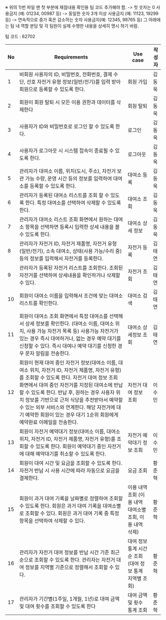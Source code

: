 ※ 위의 1)번 파일 맨 첫 부분에 채점내용 확인용 팀 코드 추가해야 함.
-> 첫 숫자는 0 사용금지 (예: 01234, 00987 등)
-> 동일한 숫자 3개 이상 사용금지 (예: 11123, 19299 등) -> 연속적으로 증가 혹은 감소하는 숫자 사용금지(예: 12345, 98765 등)
그 아래에는 팀 내 역할 분담 및 각 팀원이 실제 수행한 내용을 상세히 명시
하기 바람.

팀 코드 : 62702

| No  | Requirements                                                                                                                                                                                                                                                                                                                                                                                                                   | Use case                                                 | 작성자 |
| --- | ------------------------------------------------------------------------------------------------------------------------------------------------------------------------------------------------------------------------------------------------------------------------------------------------------------------------------------------------------------------------------------------------------------------------------ | -------------------------------------------------------- | ------ |
| 1   | 비회원 사용자의 ID, 비밀번호, 전화번호, 결제 수단, 선호 자전거 유형 정보(일반/전기)를 입력 받아 회원으로 등록할 수 있도록 한다.                                                                                                                                                                                                                                                                                                | 회원 가입                                                | 김동욱 |
| 2   | 회원이 회원 탈퇴 시 모든 이용 권한과 데이터를 삭제한다                                                                                                                                                                                                                                                                                                                                                                         | 회원 탈퇴                                                | 김동욱 |
| 3   | 사용자가 ID와 비밀번호로 로그인 할 수 있도록 한다.                                                                                                                                                                                                                                                                                                                                                                             | 로그인                                                   | 김동욱 |
| 4   | 사용자가 로그아웃 시 시스템 접속이 종료될 수 있도록 한다.                                                                                                                                                                                                                                                                                                                                                                      | 로그아웃                                                 | 김동욱 |
| 5   | 관리자가 대여소 이름, 위치(도시, 주소), 자전거 보관 가능 수량, 운영 시간 등의 정보를 입력하여 대여소를 등록할 수 있도록 한다.                                                                                                                                                                                                                                                                                                  | 대여소 등록                                              | 김동욱 |
| 6   | 관리자가 등록된 대여소 리스트를 조회 할 수 있도록 한다. 특정 대여소를 선택하여 삭제할 수 있도록 한다.                                                                                                                                                                                                                                                                                                                          | 대여소 조회                                              | 김동욱 |
| 7   | 관리자가 대여소 리스트 조회 화면에서 원하는 대여소 항목을 선택하면 등록시 입력한 상세 내용을 볼 수 있도록 한다.                                                                                                                                                                                                                                                                                                                | 대여소 상세 정보                                         | 김동욱 |
| 8   | 관리자가 자전거 ID, 자전거 제품명, 자전거 유형(일반/전기), 소속 대여소, 상태(사용 가능/수리 중) 등의 정보를 입력해서 자전거를 등록한다.                                                                                                                                                                                                                                                                                        | 자전거 등록                                              | 김태연 |
| 9   | 관라자가 등록된 자전거 리스트를 조회한다. 조회된 자전거를 선택하여 상세내용을 확인하거나 삭제할 수 있다.                                                                                                                                                                                                                                                                                                                       | 자전거 조회                                              | 김태연 |
| 10  | 회원이 대여소 이름을 입력해서 조건에 맞는 대여소 리스트를 확인한다.                                                                                                                                                                                                                                                                                                                                                            | 대여소 검색                                              | 김태연 |
| 11  | 회원이 대여소 조회 화면에서 특정 대여소를 선택해서 상세 정보를 확인한다. (대여소 이름, 대여소 위치, 사용 가능 자전거 목록 등) 사용가능 자전거가 있는 경우 즉시 대여하거나, 없는 경우 예약 대기를 신청할 수 있다. 즉시 대여나 예약 대기를 신청한 경우 문자 알림을 전송한다.                                                                                                                                                     | 대여소 상세정보 조회                                     | 김태연 |
| 12  | 회원이 현재 대여 중인 자전거 정보(대여소 이름, 대여소 위치, 자전거 ID, 자전거 제품명, 자전거 유형)를 조회할 수 있도록 한다. 자전거 대여 정보 조회 화면에서 대여 중인 자전거를 지정된 대여소에 반납할 수 있도록 한다. 반납 후, 원하는 경우 사용자 위치 정보를 기반으로 근처 식당을 추천받아서 예약할 수 있는 외부 서비스와 연계한다. 해당 자전거에 대기 예약한 회원이 있는 경우 대기 1순위 회원에게 예약완료 이메일을 전송한다. | 자전거 대여 정보 조회                                    | 이수민 |
| 13  | 회원이 자전거 예약대기 정보(대여소 이름, 대여소 위치, 자전거 ID, 자전거 제품명, 자전거 유형)를 조회할 수 있도록 한다. 회원이 예약대기 중인 자전거에 대해 예약대기를 취소할 수 있도록 한다.                                                                                                                                                                                                                                     | 자전거 예약대기 정보 조회                                | 이수민 |
| 14  | 회원이 대여 시간 및 요금을 조회할 수 있도록 한다. 자전거 반납 시 사용 시간에 따라 자동으로 요금을 결제한다.                                                                                                                                                                                                                                                                                                                    | 요금 조회                                                | 황준혁 |
| 15  | 회원이 과거 대여 기록을 날짜별로 정렬하여 조회할 수 있도록 한다. 회원은 과거 대여 기록을 대여소별로 조회할 수 있다. 회원은 과거 대여 기록 중 특정 항목을 선택하여 삭제할 수 있다.                                                                                                                                                                                                                                              | 이용 내역 조회 (이용 내역 대여소별 조회, 이용 내역 삭제) | 황준혁 |
| 16  | 관리자가 자전거 대여 정보를 반납 시간 기준 최근순으로 조회할 수 있도록 한다. 관리자는 자전거 대여 정보를 지역별 기준으로 정렬해서 조회할 수 있다.                                                                                                                                                                                                                                                                              | 대여 정보 통계 시간순 조회 (대여 정보 통계 지역별 조회)  | 황준혁 |
| 17  | 관리자가 기간별(1주일, 1개월, 1년)로 대여 금액 및 대여 횟수를 조회할 수 있도록 한다                                                                                                                                                                                                                                                                                                                                            | 대여 금액 및 횟수 통계 조회                              | 황준혁 |
